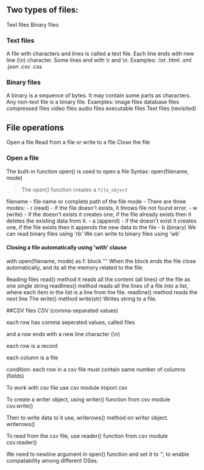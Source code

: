 ## Two types of files:
Text files
Binary files
### Text files
A file with characters and lines is called a text file.
Each line ends with new line (\n) character.
Some lines end with \r and \n.
Examples: .txt .html .xml .json .csv .css
### Binary files
A binary is a sequence of bytes. It may contain some parts as characters.
Any non-text file is a binary file.
Examples:
image files
database files
compressed files
video files
audio files
executable files
Text files (revisited)

## File operations 
Open a file
Read from a file or write to a file
Close the file
### Open a file
The built-in function open() is used to open a file Syntax: open(filename, mode)
> The open() function creates a `file_object`

filename - file name or complete path of the file
mode - There are three modes:
    - r (read)
        - if the file doesn't exists, it throws file not found error.
    - w (write)
        - if the doesn't exists it creates one, if the file already exists then it deletes the existing data from it.
    - a (append)
        - if the doesn't exist it creates one, if the file exists then it appends the new data to the file
    - b (binary)
        We can read binary files using 'rb'
        We can write to binary files using 'wb'


#### Closing a file automatically using 'with' clause
with open(filename, mode) as f: block ''' When the block ends the file close automatically, and its all the memory related to the file.

Reading files
read() method
it reads all the content (all lines) of the file as one single string
readlines() method
reads all the lines of a file into a list, where each item in the list is a line from the file.
readline() method
reads the next line
The write() method
write(str)
Writes string to a file.

##CSV files
CSV (comma-separated values)

each row has comma seperated values, called files

and a row ends with a new line character (\n)

each row is a record

each column is a file

condition: each row in a csv file must contain same number of columns (fields)

To work with csv file use csv module import csv

To create a writer object, using writer() function from csv module csv.write()

Then to write data to it use, writerows() method on writer object. writerows()

To read from the csv file, use reader() function from csv module csv.reader()

We need to newline argument in open() function and set it to '', to enable compatability among different OSes.

 